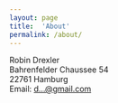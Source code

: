 ```yaml
---
layout: page
title:  'About'
permalink: /about/
---
```




Robin Drexler  
Bahrenfelder Chaussee 54  
22761 Hamburg   
Email: [d…@gmail.com](http://www.google.com/recaptcha/mailhide/d?k=01YmFUWNkuMPavZceDFMbXYQ==&c=9vMatZftCVhYbUWcLFgqdIpTzCnahluF8mlcHiZL-ic= "Reveal this e-mail address")